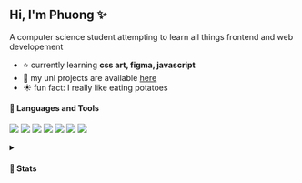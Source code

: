 ## Hi, I'm Phuong ✨
A computer science student attempting to learn all things frontend and web developement
- ⭐ currently learning **css art, figma, javascript**
- 🌙	my uni projects are available [here](https://github.com/stars/phnyn/lists/uni-projects)
- ☀️ fun fact: I really like eating potatoes
<!-- emoji list (https://github.com/ikatyang/emoji-cheat-sheet/blob/master/README.md)-->

#### 🌟  Languages and Tools
<!-- 
https://shields.io/
https://github.com/simple-icons/simple-icons/blob/develop/slugs.md 
https://simpleicons.org/
  <img src="https://img.shields.io/badge/OS-macOS-informational?logo=visual-studio-code&style=flat&labelColor=304467&logoColor=6a89c9&color=6a89c9">
-->
<p>
  <img src="https://img.shields.io/badge/OS-macOS-informational?logo=visual-studio-code&style=flat&labelColor=304467&logoColor=6a89c9&color=6a89c9">
  <img src="https://img.shields.io/badge/Editor-VS_Code-informational?logo=visual-studio-code&style=flat&labelColor=304467&logoColor=6a89c9&color=6a89c9">
  
  <!-- Code -->
  <img src="https://img.shields.io/badge/Code-Java-informational?logo=oracle&style=flat&labelColor=304467&logoColor=6a89c9&color=6a89c9"/> 
  <img src="https://img.shields.io/badge/Code-JavaScript-informational?logo=javascript&style=flat&labelColor=304467&logoColor=6a89c9&color=6a89c9"/> 
  <img src="https://img.shields.io/badge/Code-HTML-informational?logo=html5&style=flat&labelColor=304467&logoColor=6a89c9&color=6a89c9"/> 
  <img src="https://img.shields.io/badge/Code-CSS-informational?logo=css3&style=flat&labelColor=304467&logoColor=6a89c9&color=6a89c9"/> 
  
  <!-- Frameworks
  <img src="https://img.shields.io/badge/FWK-Bootstrap-informational?logo=bootstrap&style=flat&labelColor=304467&logoColor=6a89c9&color=6a89c9"/> 
 -->
  <!-- Tools -->
  <img src="https://img.shields.io/badge/Tools-GitHub-informational?logo=github&style=flat&labelColor=304467&logoColor=6a89c9&color=6a89c9"/> 
 <!-- <img src="https://img.shields.io/badge/Tools-PS-informational?logo=adobephotoshop&style=flat&labelColor=304467&logoColor=6a89c9&color=6a89c9"/> -->
 </p>
 
<details>
  <summary> <h4> 🌟 Stats</h4> </summary>
    <!-- <img align="right" src="https://komarev.com/ghpvc/?username=phnyn&label=Views&color=6a89c9&style=flat" alt="phnyn" /> -->
    <p><img src="https://github-readme-stats.vercel.app/api/top-langs?username=phnyn&show_icons=true&locale=en&layout=compact" alt="phnyn" /></p>
    <p><img src="https://github-readme-stats.vercel.app/api?username=phnyn&show_icons=true&locale=en" alt="phnyn" /></p>
    <p><img src="https://github-readme-streak-stats.herokuapp.com/?user=phnyn&" alt="phnyn" />
</details>
